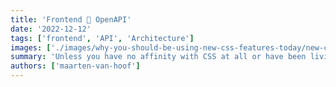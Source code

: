 ```yaml
---
title: 'Frontend 💜 OpenAPI'
date: '2022-12-12'
tags: ['frontend', 'API', 'Architecture']
images: ['./images/why-you-should-be-using-new-css-features-today/new-css-features-1.png']
summary: 'Unless you have no affinity with CSS at all or have been living under a rock for the last year, you should have noticed that new CSS features are skyrocketing like never before. Although this is a good thing, it might get frustrating to get a grasp on all these new playthings because every time you add something new in your styling toolbox, the next best thing is just around the corner.'
authors: ['maarten-van-hoof']
---
```

